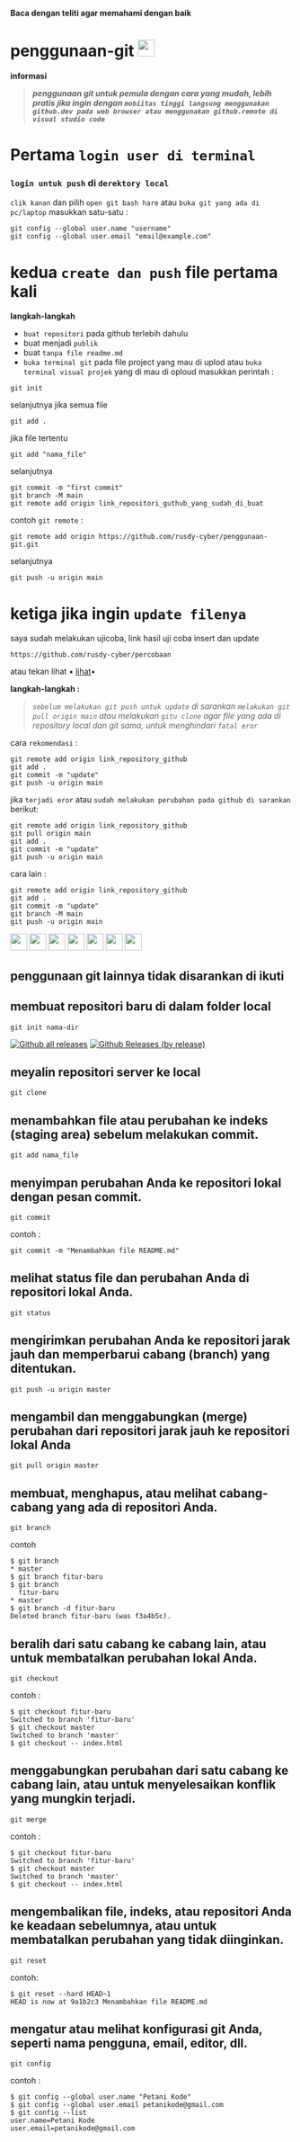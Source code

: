 **Baca dengan teliti agar memahami dengan baik**

# penggunaan-git <img height="30" src="https://user-images.githubusercontent.com/25181517/192108372-f71d70ac-7ae6-4c0d-8395-51d8870c2ef0.png"> 

**informasi**
> _**penggunaan git untuk pemula dengan cara yang mudah, lebih pratis jika ingin dengan `mobiitas tinggi langsung menggunakan github.dev pada web browser atau menggunakan github.remote di visual studio code`**_

# Pertama `login user di terminal`

### `login untuk push` di `derektory local`

`clik kanan` dan pilih `open git bash hare` atau `buka git yang ada di pc/laptop` masukkan satu-satu :
```
git config --global user.name "username"
git config --global user.email "email@example.com"
```
# kedua `create dan push` file pertama kali
**langkah-langkah**
- `buat repositori` pada github terlebih dahulu
- buat menjadi `publik`
- buat `tanpa file readme.md`
- `buka terminal git` pada file project yang mau di uplod atau `buka terminal visual projek` yang di mau di oploud
masukkan perintah :
```
git init
```
selanjutnya jika semua file 
```
git add .
```
jika file tertentu
```
git add "nama_file"
```
selanjutnya
```
git commit -m "first commit"
git branch -M main
git remote add origin link_repositori_guthub_yang_sudah_di_buat
```
contoh `git remote` :
```
git remote add origin https://github.com/rusdy-cyber/penggunaan-git.git
```
selanjutnya
```
git push -u origin main
```


# ketiga jika ingin `update filenya` 
saya sudah melakukan ujicoba, link hasil uji coba insert dan update 
```
https://github.com/rusdy-cyber/percobaan
```
atau tekan lihat
• [lihat](https://github.com/rusdy-cyber/percobaan)•

**langkah-langkah :**

> _`sebelum melakukan git push untuk update` di sarankan `melakukan git pull origin main` atau melakukan `gitu clone` agar file yang ada di repository local dan git sama, untuk menghindari `fatal eror`_

cara `rekomendasi` :
```
git remote add origin link_repository_github
git add .
git commit -m "update"
git push -u origin main
```
jika `terjadi eror` atau `sudah melakukan perubahan pada github di sarankan` berikut: 
```
git remote add origin link_repository_github
git pull origin main
git add .
git commit -m "update"
git push -u origin main
```
cara lain :
```
git remote add origin link_repository_github
git add .
git commit -m "update"
git branch -M main
git push -u origin main
```

<img height="30" src="https://user-images.githubusercontent.com/25181517/192108372-f71d70ac-7ae6-4c0d-8395-51d8870c2ef0.png">       <img height="30" src="https://user-images.githubusercontent.com/25181517/192108374-8da61ba1-99ec-41d7-80b8-fb2f7c0a4948.png">     <img height="30" src="https://user-images.githubusercontent.com/25181517/192107856-aa92c8b1-b615-47c3-9141-ed0d29a90239.png">     <img height="30" src="https://github.com/marwin1991/profile-technology-icons/assets/25181517/1275d076-f047-432b-9084-308f88f8c176">        <img height="30" src="https://user-images.githubusercontent.com/25181517/192108890-200809d1-439c-4e23-90d3-b090cf9a4eea.png">        <img height="30" src="https://user-images.githubusercontent.com/25181517/192108893-b1eed3c7-b2c4-4e1c-9e9f-c7e83637b33d.png">        <img height="30" src="https://user-images.githubusercontent.com/25181517/192108891-d86b6220-e232-423a-bf5f-90903e6887c3.png">
## penggunaan git lainnya tidak disarankan di ikuti
## membuat repositori baru di dalam folder local
```
git init nama-dir
```
[![Github all releases](https://img.shields.io/github/downloads/Naereen/StrapDown.js/total.svg)](https://GitHub.com/Naereen/StrapDown.js/releases/)  [![Github Releases (by release)](https://img.shields.io/github/downloads/Naereen/StrapDown.js/v1.0.0/total.svg)](https://GitHub.com/Naereen/StrapDown.js/releases/)
## meyalin repositori server ke local
```
git clone
```
## menambahkan file atau perubahan ke indeks (staging area) sebelum melakukan commit.
```
git add nama_file
```
## menyimpan perubahan Anda ke repositori lokal dengan pesan commit.
```
git commit
```
contoh :
```
git commit -m "Menambahkan file README.md"
```
## melihat status file dan perubahan Anda di repositori lokal Anda.
```
git status
```
## mengirimkan perubahan Anda ke repositori jarak jauh dan memperbarui cabang (branch) yang ditentukan.
```
git push -u origin master
```
## mengambil dan menggabungkan (merge) perubahan dari repositori jarak jauh ke repositori lokal Anda
```
git pull origin master
```
## membuat, menghapus, atau melihat cabang-cabang yang ada di repositori Anda.
```
git branch
```
contoh
```
$ git branch
* master
$ git branch fitur-baru
$ git branch
  fitur-baru
* master
$ git branch -d fitur-baru
Deleted branch fitur-baru (was f3a4b5c).
```
## beralih dari satu cabang ke cabang lain, atau untuk membatalkan perubahan lokal Anda.
```
git checkout
```
contoh :
```
$ git checkout fitur-baru
Switched to branch 'fitur-baru'
$ git checkout master
Switched to branch 'master'
$ git checkout -- index.html
```
## menggabungkan perubahan dari satu cabang ke cabang lain, atau untuk menyelesaikan konflik yang mungkin terjadi.
```
git merge
```
contoh :
```
$ git checkout fitur-baru
Switched to branch 'fitur-baru'
$ git checkout master
Switched to branch 'master'
$ git checkout -- index.html
```
## mengembalikan file, indeks, atau repositori Anda ke keadaan sebelumnya, atau untuk membatalkan perubahan yang tidak diinginkan.
```
git reset
```
contoh:
```
$ git reset --hard HEAD~1
HEAD is now at 9a1b2c3 Menambahkan file README.md
```
## mengatur atau melihat konfigurasi git Anda, seperti nama pengguna, email, editor, dll.
```
git config
```
contoh :
```
$ git config --global user.name "Petani Kode"
$ git config --global user.email petanikode@gmail.com
$ git config --list
user.name=Petani Kode
user.email=petanikode@gmail.com
```
